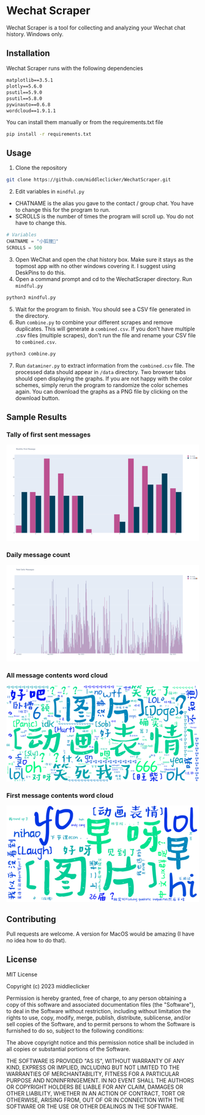 # Wechat Scraper

Wechat Scraper is a tool for collecting and analyzing your Wechat chat history. Windows only.

## Installation

Wechat Scraper runs with the following dependencies
```
matplotlib==3.5.1
plotly==5.6.0
psutil==5.9.0
psutil==5.8.0
pywinauto==0.6.8
wordcloud==1.9.1.1
```
You can install them manually or from the requirements.txt file
```bash
pip install -r requirements.txt
```

## Usage
1. Clone the repository
```bash
git clone https://github.com/middleclicker/WechatScraper.git
```
2. Edit variables in `mindful.py`
- CHATNAME is the alias you gave to the contact / group chat. You have to change this for the program to run.
- SCROLLS is the number of times the program will scroll up. You do not have to change this.
```python
# Variables
CHATNAME = "小狐狸🦊"
SCROLLS = 500
```
3. Open WeChat and open the chat history box. Make sure it stays as the topmost app with no other windows covering it. I suggest using DeskPins to do this.
4. Open a command prompt and cd to the WechatScraper directory. Run `mindful.py`
```bash
python3 mindful.py
```
5. Wait for the program to finish. You should see a CSV file generated in the directory.
6. Run `combine.py` to combine your different scrapes and remove duplicates. This will generate a `combined.csv`. If you don't have multiple .csv files (multiple scrapes), don't run the file and rename your CSV file to `combined.csv`.
```bash
python3 combine.py
```
7. Run `dataminer.py` to extract information from the `combined.csv` file. The processed data should appear in `/data` directory. Two browser tabs should open displaying the graphs. If you are not happy with the color schemes, simply rerun the program to randomize the color schemes again. You can download the graphs as a PNG file by clicking on the download button.

## Sample Results
### Tally of first sent messages
![image](https://github.com/middleclicker/WechatScraper/blob/main/data/monthly_first_message.png)
### Daily message count
![image](https://github.com/middleclicker/WechatScraper/blob/main/data/total_daily_messages.png)
### All message contents word cloud
![image](https://github.com/middleclicker/WechatScraper/blob/main/data/all_msg_contents.png)
### First message contents word cloud
![image](https://github.com/middleclicker/WechatScraper/blob/main/data/first_msg_contents.png)

## Contributing

Pull requests are welcome. A version for MacOS would be amazing (I have no idea how to do that).

## License

MIT License

Copyright (c) 2023 middleclicker

Permission is hereby granted, free of charge, to any person obtaining a copy
of this software and associated documentation files (the "Software"), to deal
in the Software without restriction, including without limitation the rights
to use, copy, modify, merge, publish, distribute, sublicense, and/or sell
copies of the Software, and to permit persons to whom the Software is
furnished to do so, subject to the following conditions:

The above copyright notice and this permission notice shall be included in all
copies or substantial portions of the Software.

THE SOFTWARE IS PROVIDED "AS IS", WITHOUT WARRANTY OF ANY KIND, EXPRESS OR
IMPLIED, INCLUDING BUT NOT LIMITED TO THE WARRANTIES OF MERCHANTABILITY,
FITNESS FOR A PARTICULAR PURPOSE AND NONINFRINGEMENT. IN NO EVENT SHALL THE
AUTHORS OR COPYRIGHT HOLDERS BE LIABLE FOR ANY CLAIM, DAMAGES OR OTHER
LIABILITY, WHETHER IN AN ACTION OF CONTRACT, TORT OR OTHERWISE, ARISING FROM,
OUT OF OR IN CONNECTION WITH THE SOFTWARE OR THE USE OR OTHER DEALINGS IN THE
SOFTWARE.
